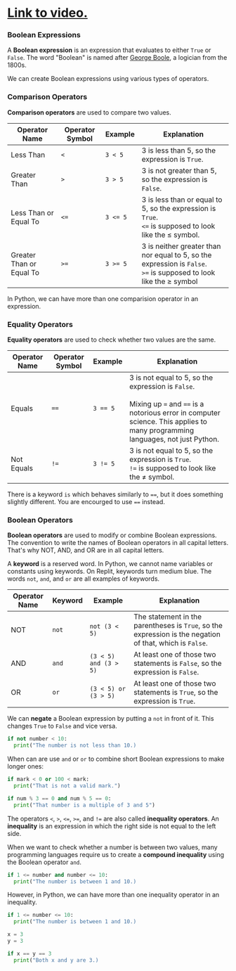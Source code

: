 # [Link to video.](https://www.youtube.com/watch?v=kQilEyO_msg&list=PLVD25niNi0Bkf2psAf7PzB1SV068XyNPo&index=15)

### Boolean Expressions

A **Boolean expression** is an expression that evaluates to either `True` or `False`. The word "Boolean" is named after [George Boole](https://en.wikipedia.org/wiki/George_Boole), a logician from the 1800s.

We can create Boolean expressions using various types of operators. 

### Comparison Operators 

**Comparison operators** are used to compare two values. 

| Operator Name | Operator Symbol | Example | Explanation |
| --- | --- | --- | --- | 
| Less Than | `<` | `3 < 5` | 3 is less than 5, so the expression is `True`. |
| Greater Than | `>` | `3 > 5` | 3 is not greater than 5, so the expression is `False`. |
| Less Than or Equal To | `<=` | `3 <= 5`	| 3 is less than or equal to 5, so the expression is `True`.<br /> `<=` is supposed to look like the ≤ symbol. |
| Greater Than or Equal To | `>=` | `3 >= 5 `	| 3 is neither greater than nor equal to 5, so the expression is `False`.<br />`>=` is supposed to look like the ≥ symbol |

In Python, we can have more than one comparision operator in an expression. 

### Equality Operators

**Equality operators** are used to check whether two values are the same.

| Operator Name | Operator Symbol | Example | Explanation |
| --- | --- | --- | --- | 
| Equals | `==` | `3 == 5 `	| 3 is not equal to 5, so the expression is `False`.<br/></br>Mixing up `=` and `==` is a notorious error in computer science. This applies to many programming languages, not just Python. |
| Not Equals | `!=` | `3 != 5 `	| 3 is not equal to 5, so the expression is `True`.<br />`!=` is supposed to look like the ≠ symbol.  |

There is a keyword `is` which behaves similarly to `==`, but it does something slightly different. You are encourged to use `==` instead.

### Boolean Operators

**Boolean operators** are used to modify or combine Boolean expressions. The convention to write the names of Boolean operators in all capital letters. That's why NOT, AND, and OR are in all capital letters.

A **keyword** is a reserved word. In Python, we cannot name variables or constants using keywords. On Replit, keywords turn medium blue. The words `not`, `and`, and `or` are all examples of keywords.

| Operator Name | Keyword | Example | Explanation |
| --- | --- | --- | --- | 
| NOT | `not` |  `not (3 < 5)`	| The statement in the parentheses is `True`, so the expression is the negation of that, which is `False`. |
| AND | `and` |  `(3 < 5) and (3 > 5) `	| At least one of those two statements is `False`, so the expression is `False`. |
| OR | `or` | `(3 < 5) or (3 > 5) `	| At least one of those two statements is `True`, so the expression is `True`. |

We can **negate** a Boolean expression by putting a `not` in front of it. This changes `True` to `False` and vice versa.

```python
if not number < 10:
  print("The number is not less than 10.)
```

When can are use `and` or `or` to combine short Boolean expressions to make longer ones:

```python
if mark < 0 or 100 < mark:
  print("That is not a valid mark.")
```

```python
if num % 3 == 0 and num % 5 == 0:
  print("That number is a multiple of 3 and 5")
```

The operators `<`, `>`, `<=`, `>=`, and `!=` are also called **inequality operators**. An **inequality** is an expression in which the right side is not equal to the left side.

When we want to check whether a number is between two values, many programming languages require us to create a **compound inequality** using the Boolean operator `and`.

```python
if 1 <= number and number <= 10:
  print("The number is between 1 and 10.)
```

However, in Python, we can have more than one inequality operator in an inequality.

```python
if 1 <= number <= 10:
  print("The number is between 1 and 10.)
```

```python
x = 3
y = 3

if x == y == 3
  print("Both x and y are 3.)
```
